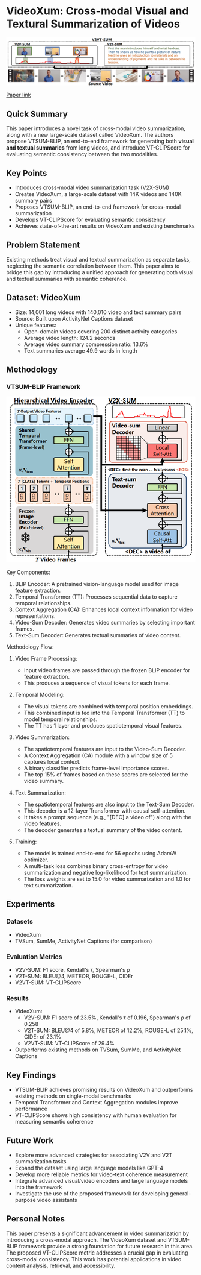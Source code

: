 # VideoXum: Cross-modal Visual and Textural Summarization of Videos

![x](header.png)

[Paper link](https://arxiv.org/pdf/2303.12060)

## Quick Summary
This paper introduces a novel task of cross-modal video summarization, along with a new large-scale dataset called VideoXum. The authors propose VTSUM-BLIP, an end-to-end framework for generating both **visual and textual summaries** from long videos, and introduce VT-CLIPScore for evaluating semantic consistency between the two modalities.

## Key Points
- Introduces cross-modal video summarization task (V2X-SUM)
- Creates VideoXum, a large-scale dataset with 14K videos and 140K summary pairs
- Proposes VTSUM-BLIP, an end-to-end framework for cross-modal summarization
- Develops VT-CLIPScore for evaluating semantic consistency
- Achieves state-of-the-art results on VideoXum and existing benchmarks

## Problem Statement
Existing methods treat visual and textual summarization as separate tasks, neglecting the semantic correlation between them. This paper aims to bridge this gap by introducing a unified approach for generating both visual and textual summaries with semantic coherence.

## Dataset: VideoXum
- Size: 14,001 long videos with 140,010 video and text summary pairs
- Source: Built upon ActivityNet Captions dataset
- Unique features: 
  - Open-domain videos covering 200 distinct activity categories
  - Average video length: 124.2 seconds
  - Average video summary compression ratio: 13.6%
  - Text summaries average 49.9 words in length

## Methodology
### VTSUM-BLIP Framework
![architecture](arch.png)

Key Components:
1. BLIP Encoder: A pretrained vision-language model used for image feature extraction.
2. Temporal Transformer (TT): Processes sequential data to capture temporal relationships.
3. Context Aggregation (CA): Enhances local context information for video representations.
4. Video-Sum Decoder: Generates video summaries by selecting important frames.
5. Text-Sum Decoder: Generates textual summaries of video content.

Methodology Flow:

1. Video Frame Processing:
   - Input video frames are passed through the frozen BLIP encoder for feature extraction.
   - This produces a sequence of visual tokens for each frame.

2. Temporal Modeling:
   - The visual tokens are combined with temporal position embeddings.
   - This combined input is fed into the Temporal Transformer (TT) to model temporal relationships.
   - The TT has 1 layer and produces spatiotemporal visual features.

3. Video Summarization:
   - The spatiotemporal features are input to the Video-Sum Decoder.
   - A Context Aggregation (CA) module with a window size of 5 captures local context.
   - A binary classifier predicts frame-level importance scores.
   - The top 15% of frames based on these scores are selected for the video summary.

4. Text Summarization:
   - The spatiotemporal features are also input to the Text-Sum Decoder.
   - This decoder is a 12-layer Transformer with causal self-attention.
   - It takes a prompt sequence (e.g., "[DEC] a video of") along with the video features.
   - The decoder generates a textual summary of the video content.

5. Training:
   - The model is trained end-to-end for 56 epochs using AdamW optimizer.
   - A multi-task loss combines binary cross-entropy for video summarization and negative log-likelihood for text summarization.
   - The loss weights are set to 15.0 for video summarization and 1.0 for text summarization.

## Experiments
### Datasets
- VideoXum
- TVSum, SumMe, ActivityNet Captions (for comparison)

### Evaluation Metrics
- V2V-SUM: F1 score, Kendall's τ, Spearman's ρ
- V2T-SUM: BLEU@4, METEOR, ROUGE-L, CIDEr
- V2VT-SUM: VT-CLIPScore

### Results
- VideoXum:
  - V2V-SUM: F1 score of 23.5%, Kendall's τ of 0.196, Spearman's ρ of 0.258
  - V2T-SUM: BLEU@4 of 5.8%, METEOR of 12.2%, ROUGE-L of 25.1%, CIDEr of 23.1%
  - V2VT-SUM: VT-CLIPScore of 29.4%
- Outperforms existing methods on TVSum, SumMe, and ActivityNet Captions

## Key Findings
- VTSUM-BLIP achieves promising results on VideoXum and outperforms existing methods on single-modal benchmarks
- Temporal Transformer and Context Aggregation modules improve performance
- VT-CLIPScore shows high consistency with human evaluation for measuring semantic coherence

## Future Work
- Explore more advanced strategies for associating V2V and V2T summarization tasks
- Expand the dataset using large language models like GPT-4
- Develop more reliable metrics for video-text coherence measurement
- Integrate advanced visual/video encoders and large language models into the framework
- Investigate the use of the proposed framework for developing general-purpose video assistants

## Personal Notes
This paper presents a significant advancement in video summarization by introducing a cross-modal approach. The VideoXum dataset and VTSUM-BLIP framework provide a strong foundation for future research in this area. The proposed VT-CLIPScore metric addresses a crucial gap in evaluating cross-modal consistency. This work has potential applications in video content analysis, retrieval, and accessibility.

